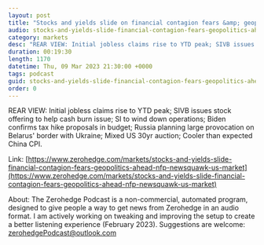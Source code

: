 ```yaml
---
layout: post
title: "Stocks and yields slide on financial contagion fears &amp; geopolitics ahead of NFP - Newsquawk US Market Wrap"
audio: stocks-and-yields-slide-financial-contagion-fears-geopolitics-ahead-nfp-newsquawk-us-market-0
category: markets
desc: "REAR VIEW: Initial jobless claims rise to YTD peak; SIVB issues stock offering to help cash burn issue; SI to wind down operations; Biden confirms tax hike proposals in budget; Russia planning large provocation on Belarus' border with Ukraine; Mixed US 30yr auction; Cooler than expected China CPI."
duration: 00:19:30
length: 1170
datetime: Thu, 09 Mar 2023 21:30:00 +0000
tags: podcast
guid: stocks-and-yields-slide-financial-contagion-fears-geopolitics-ahead-nfp-newsquawk-us-market-0
order: 0
---
```

REAR VIEW: Initial jobless claims rise to YTD peak; SIVB issues stock offering to help cash burn issue; SI to wind down operations; Biden confirms tax hike proposals in budget; Russia planning large provocation on Belarus' border with Ukraine; Mixed US 30yr auction; Cooler than expected China CPI.

Link: [https://www.zerohedge.com/markets/stocks-and-yields-slide-financial-contagion-fears-geopolitics-ahead-nfp-newsquawk-us-market](https://www.zerohedge.com/markets/stocks-and-yields-slide-financial-contagion-fears-geopolitics-ahead-nfp-newsquawk-us-market)

About: The Zerohedge Podcast is a non-commercial, automated program, designed to give people a way to get news from Zerohedge in an audio format.  I am actively working on tweaking and improving the setup to create a better listening experience (February 2023).  Suggestions are welcome: [zerohedgePodcast@outlook.com](mailto:zerohedgePodcast@outlook.com)